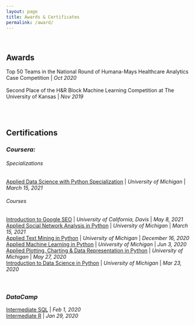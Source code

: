 ```yaml
---
layout: page
title: Awards & Certificates
permalink: /award/
---
```

<br/>

## Awards
Top 50 Teams in the National Round of Humana-Mays Healthcare Analytics Case Competition | *Oct 2020*<br/> 
<br/>
Second Place of the H&R Block Machine Learning Competition at The University of Kansas | *Nov 2019*<br/>
<br/>
<!--Certificate of Appreciation by Consul General of Consulate General of P. R. China in Chicago | *Sept 2018*<br/>-->
<br/>

## Certifications
### *Coursera:*
###### *Specializations*
[Applied Data Science with Python Specialization](https://www.coursera.org/account/accomplishments/specialization/certificate/LYS53FKVV2CG) | *University of Michigan* | *March 15, 2021*<br />
###### *Courses*
[Introduction to Google SEO](https://www.coursera.org/account/accomplishments/certificate/X8FWW4TRFGMY) | *University of California, Davis* | *May 8, 2021*<br />
[Applied Social Network Analysis in Python](https://www.coursera.org/account/accomplishments/certificate/5X3FTES27L8W) | *University of Michigan* | *March 15, 2021*<br />
[Applied Text Mining in Python](https://www.coursera.org/account/accomplishments/certificate/JDZ2AVPRCBHH) | *University of Michigan* | *December 16, 2020*<br />
[Applied Machine Learning in Python](https://www.coursera.org/account/accomplishments/certificate/QND2LKZC9Q9M) | *University of Michigan* | *Jun 3, 2020*<br />
[Applied Plotting, Charting & Data Representation in Python](https://www.coursera.org/account/accomplishments/certificate/J9FWMZMDPSRP) | *University of Michigan* | *May 27, 2020* <br />
[Introduction to Data Science in Python](https://www.coursera.org/account/accomplishments/certificate/CMHDALHFR5JS) | *University of Michigan* | *Mar 23, 2020* <br />
<br />
<br />
### *DataCamp*
[Intermediate SQL](https://www.datacamp.com/statement-of-accomplishment/course/cbff88d7e6a18fafd35d9771c9a530dd139120f7) | *Feb 1, 2020*<br/>
[Intermediate R](https://www.datacamp.com/statement-of-accomplishment/course/a8d348f47178e9022508e287a52b5e684975c91c) | *Jan 29, 2020*<br/>
